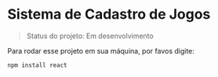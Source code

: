 # Sistema de Cadastro de Jogos

> Status do projeto: Em desenvolvimento

Para rodar esse projeto em sua máquina, por favos digite:

```
npm install react
```
